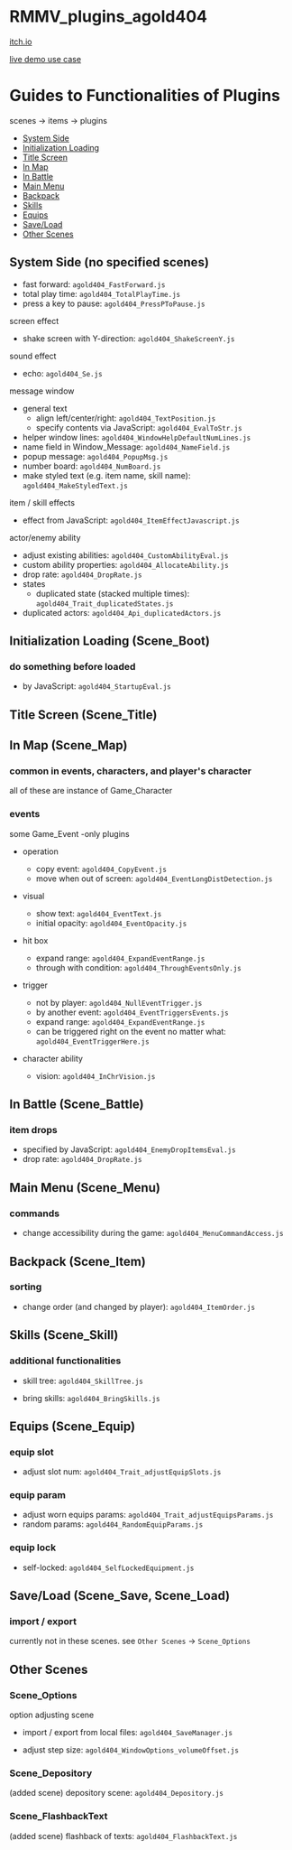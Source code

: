 # RMMV_plugins_agold404

[itch.io](https://agold404.itch.io/agold404-rmmv-plugins)

[live demo use case](https://github.com/aaaaagold/MyLightBalls)



# Guides to Functionalities of Plugins

scenes -> items -> plugins

- [System Side](#system-side-no-specified-scenes)
- [Initialization Loading](#initialization-loading-scene_boot)
- [Title Screen](#title-screen-scene_title)
- [In Map](#in-map-scene_map)
- [In Battle](#in-battle-scene_battle)
- [Main Menu](#main-menu-scene_menu)
- [Backpack](#backpack-scene_item)
- [Skills](#skills-scene_skill)
- [Equips](#equips-scene_equip)
- [Save/Load](#saveload-scene_save-scene_load)
- [Other Scenes](#other-scenes)


## System Side (no specified scenes)

- fast forward: `agold404_FastForward.js`
- total play time: `agold404_TotalPlayTime.js`
- press a key to pause: `agold404_PressPToPause.js`

screen effect
- shake screen with Y-direction: `agold404_ShakeScreenY.js`

sound effect
- echo: `agold404_Se.js`

message window
- general text
  - align left/center/right: `agold404_TextPosition.js`
  - specify contents via JavaScript: `agold404_EvalToStr.js`
- helper window lines: `agold404_WindowHelpDefaultNumLines.js`
- name field in Window_Message: `agold404_NameField.js`
- popup message: `agold404_PopupMsg.js`
- number board: `agold404_NumBoard.js`
- make styled text (e.g. item name, skill name): `agold404_MakeStyledText.js`

item / skill effects
- effect from JavaScript: `agold404_ItemEffectJavascript.js`

actor/enemy ability
- adjust existing abilities: `agold404_CustomAbilityEval.js`
- custom ability properties: `agold404_AllocateAbility.js`
- drop rate: `agold404_DropRate.js`
- states
  - duplicated state (stacked multiple times): `agold404_Trait_duplicatedStates.js`
- duplicated actors: `agold404_Api_duplicatedActors.js`


## Initialization Loading (Scene_Boot)

### do something before loaded
- by JavaScript: `agold404_StartupEval.js`


## Title Screen (Scene_Title)


## In Map (Scene_Map)

### common in events, characters, and player's character
all of these are instance of Game_Character

### events
some Game_Event -only plugins

- operation
  - copy event: `agold404_CopyEvent.js`
  - move when out of screen: `agold404_EventLongDistDetection.js`

- visual
  - show text: `agold404_EventText.js`
  - initial opacity: `agold404_EventOpacity.js`

- hit box
  - expand range: `agold404_ExpandEventRange.js`
  - through with condition: `agold404_ThroughEventsOnly.js`

- trigger
  - not by player: `agold404_NullEventTrigger.js`
  - by another event: `agold404_EventTriggersEvents.js`
  - expand range: `agold404_ExpandEventRange.js`
  - can be triggered right on the event no matter what: `agold404_EventTriggerHere.js`

- character ability
  - vision: `agold404_InChrVision.js`


## In Battle (Scene_Battle)

### item drops
- specified by JavaScript: `agold404_EnemyDropItemsEval.js`
- drop rate: `agold404_DropRate.js`


## Main Menu (Scene_Menu)

### commands

- change accessibility during the game: `agold404_MenuCommandAccess.js`


## Backpack (Scene_Item)

### sorting

- change order (and changed by player): `agold404_ItemOrder.js`


## Skills (Scene_Skill)

### additional functionalities

- skill tree: `agold404_SkillTree.js`

- bring skills: `agold404_BringSkills.js`


## Equips (Scene_Equip)

### equip slot

- adjust slot num: `agold404_Trait_adjustEquipSlots.js`

### equip param

- adjust worn equips params: `agold404_Trait_adjustEquipsParams.js`
- random params: `agold404_RandomEquipParams.js`

### equip lock

- self-locked: `agold404_SelfLockedEquipment.js`


## Save/Load (Scene_Save, Scene_Load)

### import / export
currently not in these scenes. see `Other Scenes` -> `Scene_Options`


## Other Scenes

### Scene_Options
option adjusting scene

- import / export from local files: `agold404_SaveManager.js`

- adjust step size: `agold404_WindowOptions_volumeOffset.js`

### Scene_Depository
(added scene) depository scene: `agold404_Depository.js`

### Scene_FlashbackText
(added scene) flashback of texts: `agold404_FlashbackText.js`

